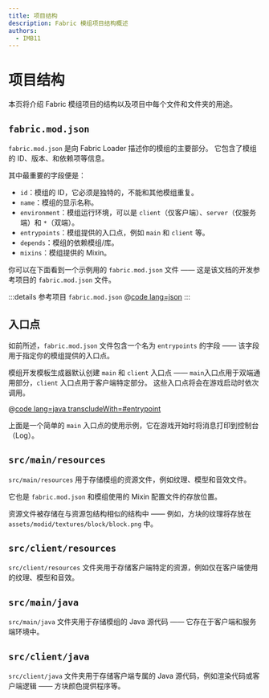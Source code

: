 ```yaml
---
title: 项目结构
description: Fabric 模组项目结构概述
authors:
  - IMB11
---
```


# 项目结构

本页将介绍 Fabric 模组项目的结构以及项目中每个文件和文件夹的用途。

## `fabric.mod.json`

`fabric.mod.json` 是向 Fabric Loader 描述你的模组的主要部分。 它包含了模组的 ID、版本、和依赖项等信息。

其中最重要的字段便是：

- `id`：模组的 ID，它必须是独特的，不能和其他模组重复。
- `name`：模组的显示名称。
- `environment`：模组运行环境，可以是 `client`（仅客户端）、`server`（仅服务端）和 `*`（双端）。
- `entrypoints`：模组提供的入口点，例如 `main` 和 `client` 等。
- `depends`：模组的依赖模组/库。
- `mixins`：模组提供的 Mixin。

你可以在下面看到一个示例用的 `fabric.mod.json` 文件 —— 这是该文档的开发参考项目的 `fabric.mod.json` 文件。

:::details 参考项目 `fabric.mod.json`
@[code lang=json](@/reference/latest/src/main/resources/fabric.mod.json)
:::

## 入口点

如前所述，`fabric.mod.json` 文件包含一个名为 `entrypoints` 的字段 —— 该字段用于指定你的模组提供的入口点。

模组开发模板生成器默认创建 `main` 和 `client` 入口点 —— `main`入口点用于双端通用部分，`client` 入口点用于客户端特定部分。 这些入口点将会在游戏启动时依次调用。

@[code lang=java transcludeWith=#entrypoint](@/reference/latest/src/main/java/com/example/docs/FabricDocsReference.java)

上面是一个简单的 `main` 入口点的使用示例，它在游戏开始时将消息打印到控制台（Log）。

## `src/main/resources`

`src/main/resources` 用于存储模组的资源文件，例如纹理、模型和音效文件。

它也是 `fabric.mod.json` 和模组使用的 Mixin 配置文件的存放位置。

资源文件被存储在与资源包结构相似的结构中 —— 例如，方块的纹理将存放在 `assets/modid/textures/block/block.png` 中。

## `src/client/resources`

`src/client/resources` 文件夹用于存储客户端特定的资源，例如仅在客户端使用的纹理、模型和音效。

## `src/main/java`

`src/main/java` 文件夹用于存储模组的 Java 源代码 —— 它存在于客户端和服务端环境中。

## `src/client/java`

`src/client/java` 文件夹用于存储客户端专属的 Java 源代码，例如渲染代码或客户端逻辑 —— 方块颜色提供程序等。
